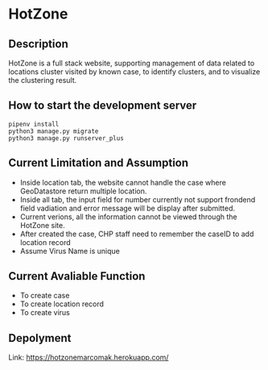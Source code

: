 # HotZone

## Description
HotZone is a full stack website, supporting management of data related to locations cluster visited by known case, to identify clusters, and to visualize the clustering result. 

## How to start the development server
```
pipenv install
python3 manage.py migrate
python3 manage.py runserver_plus   
```

## Current Limitation and Assumption
- Inside location tab, the website cannot handle the case where GeoDatastore return multiple location.
- Inside all tab, the input field for number currently not support frondend field vadiation and error message will be display after submitted.
- Current verions, all the information cannot be viewed through the HotZone site.
- After created the case, CHP staff need to remember the caseID to add location record
- Assume Virus Name is unique

## Current Avaliable Function
- To create case
- To create location record 
- To create virus 

## Depolyment
Link: https://hotzonemarcomak.herokuapp.com/